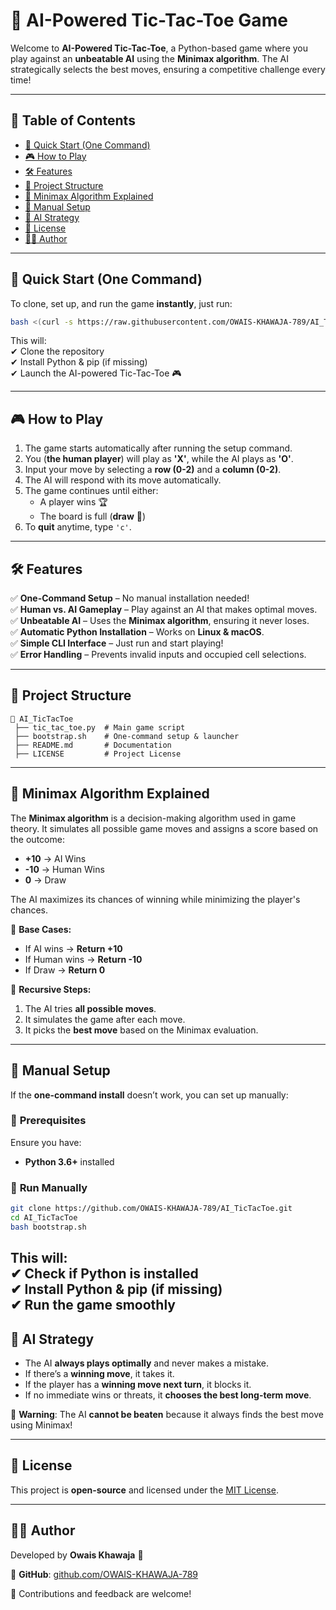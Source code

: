 # 📌 AI-Powered Tic-Tac-Toe Game  
Welcome to **AI-Powered Tic-Tac-Toe**, a Python-based game where you play against an **unbeatable AI** using the **Minimax algorithm**. The AI strategically selects the best moves, ensuring a competitive challenge every time!  

---

## 📖 Table of Contents  
- [🚀 Quick Start (One Command)](#-quick-start-one-command)  
- [🎮 How to Play](#-how-to-play)  
- [🛠 Features](#-features)  
- [📂 Project Structure](#-project-structure)  
- [🧠 Minimax Algorithm Explained](#-minimax-algorithm-explained)  
- [🚀 Manual Setup](#-manual-setup)  
- [🤖 AI Strategy](#-ai-strategy)  
- [📜 License](#-license)  
- [👨‍💻 Author](#-author)  

---

## 🚀 Quick Start (One Command)  
To clone, set up, and run the game **instantly**, just run:  

```bash
bash <(curl -s https://raw.githubusercontent.com/OWAIS-KHAWAJA-789/AI_TicTacToe/main/bootstrap.sh)
```

This will:  
✔ Clone the repository  
✔ Install Python & pip (if missing)  
✔ Launch the AI-powered Tic-Tac-Toe 🎮  

---

## 🎮 How to Play  
1. The game starts automatically after running the setup command.  
2. You (**the human player**) will play as **'X'**, while the AI plays as **'O'**.  
3. Input your move by selecting a **row (0-2)** and a **column (0-2)**.  
4. The AI will respond with its move automatically.  
5. The game continues until either:  
   - A player wins 🏆  
   - The board is full (**draw** 🤝)  
6. To **quit** anytime, type `'c'`.  

---

## 🛠 Features  
✅ **One-Command Setup** – No manual installation needed!  
✅ **Human vs. AI Gameplay** – Play against an AI that makes optimal moves.  
✅ **Unbeatable AI** – Uses the **Minimax algorithm**, ensuring it never loses.  
✅ **Automatic Python Installation** – Works on **Linux & macOS**.  
✅ **Simple CLI Interface** – Just run and start playing!  
✅ **Error Handling** – Prevents invalid inputs and occupied cell selections.  

---

## 📂 Project Structure  
```
📂 AI_TicTacToe  
 ├── tic_tac_toe.py  # Main game script  
 ├── bootstrap.sh    # One-command setup & launcher  
 ├── README.md       # Documentation  
 ├── LICENSE         # Project License  
```

---

## 🧠 Minimax Algorithm Explained  
The **Minimax algorithm** is a decision-making algorithm used in game theory. It simulates all possible game moves and assigns a score based on the outcome:  
- **+10** → AI Wins  
- **-10** → Human Wins  
- **0** → Draw  

The AI maximizes its chances of winning while minimizing the player's chances.  

🔹 **Base Cases:**  
- If AI wins → **Return +10**  
- If Human wins → **Return -10**  
- If Draw → **Return 0**  

🔹 **Recursive Steps:**  
1. The AI tries **all possible moves**.  
2. It simulates the game after each move.  
3. It picks the **best move** based on the Minimax evaluation.  

---

## 🚀 Manual Setup  
If the **one-command install** doesn’t work, you can set up manually:  

### 🔧 **Prerequisites**  
Ensure you have:  
- **Python 3.6+** installed  

### 🏃 **Run Manually**  
```bash
git clone https://github.com/OWAIS-KHAWAJA-789/AI_TicTacToe.git
cd AI_TicTacToe
bash bootstrap.sh
```

This will:  
✔ Check if Python is installed  
✔ Install Python & pip (if missing)  
✔ Run the game smoothly  
---

## 🤖 AI Strategy  
- The AI **always plays optimally** and never makes a mistake.  
- If there’s a **winning move**, it takes it.  
- If the player has a **winning move next turn**, it blocks it.  
- If no immediate wins or threats, it **chooses the best long-term move**.  

🚨 **Warning**: The AI **cannot be beaten** because it always finds the best move using Minimax!  

---

## 📜 License  
This project is **open-source** and licensed under the [MIT License](LICENSE).  

---

## 👨‍💻 Author  
Developed by **Owais Khawaja** 🚀  

🔗 **GitHub**: [github.com/OWAIS-KHAWAJA-789](https://github.com/OWAIS-KHAWAJA-789)  

🙌 Contributions and feedback are welcome!  
